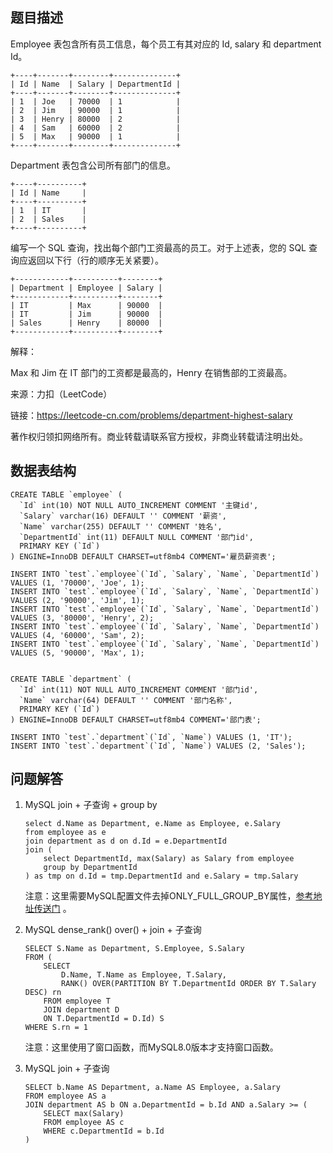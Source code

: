 ## 题目描述

Employee 表包含所有员工信息，每个员工有其对应的 Id, salary 和 department Id。

```
+----+-------+--------+--------------+
| Id | Name  | Salary | DepartmentId |
+----+-------+--------+--------------+
| 1  | Joe   | 70000  | 1            |
| 2  | Jim   | 90000  | 1            |
| 3  | Henry | 80000  | 2            |
| 4  | Sam   | 60000  | 2            |
| 5  | Max   | 90000  | 1            |
+----+-------+--------+--------------+
```

Department 表包含公司所有部门的信息。

```
+----+----------+
| Id | Name     |
+----+----------+
| 1  | IT       |
| 2  | Sales    |
+----+----------+
```

编写一个 SQL 查询，找出每个部门工资最高的员工。对于上述表，您的 SQL 查询应返回以下行（行的顺序无关紧要）。

```
+------------+----------+--------+
| Department | Employee | Salary |
+------------+----------+--------+
| IT         | Max      | 90000  |
| IT         | Jim      | 90000  |
| Sales      | Henry    | 80000  |
+------------+----------+--------+
```

解释：

Max 和 Jim 在 IT 部门的工资都是最高的，Henry 在销售部的工资最高。

来源：力扣（LeetCode）

链接：https://leetcode-cn.com/problems/department-highest-salary

著作权归领扣网络所有。商业转载请联系官方授权，非商业转载请注明出处。

## 数据表结构

```
CREATE TABLE `employee` (
  `Id` int(10) NOT NULL AUTO_INCREMENT COMMENT '主键id',
  `Salary` varchar(16) DEFAULT '' COMMENT '薪资',
  `Name` varchar(255) DEFAULT '' COMMENT '姓名',
  `DepartmentId` int(11) DEFAULT NULL COMMENT '部门id',
  PRIMARY KEY (`Id`)
) ENGINE=InnoDB DEFAULT CHARSET=utf8mb4 COMMENT='雇员薪资表';

INSERT INTO `test`.`employee`(`Id`, `Salary`, `Name`, `DepartmentId`) VALUES (1, '70000', 'Joe', 1);
INSERT INTO `test`.`employee`(`Id`, `Salary`, `Name`, `DepartmentId`) VALUES (2, '90000', 'Jim', 1);
INSERT INTO `test`.`employee`(`Id`, `Salary`, `Name`, `DepartmentId`) VALUES (3, '80000', 'Henry', 2);
INSERT INTO `test`.`employee`(`Id`, `Salary`, `Name`, `DepartmentId`) VALUES (4, '60000', 'Sam', 2);
INSERT INTO `test`.`employee`(`Id`, `Salary`, `Name`, `DepartmentId`) VALUES (5, '90000', 'Max', 1);


CREATE TABLE `department` (
  `Id` int(11) NOT NULL AUTO_INCREMENT COMMENT '部门id',
  `Name` varchar(64) DEFAULT '' COMMENT '部门名称',
  PRIMARY KEY (`Id`)
) ENGINE=InnoDB DEFAULT CHARSET=utf8mb4 COMMENT='部门表';

INSERT INTO `test`.`department`(`Id`, `Name`) VALUES (1, 'IT');
INSERT INTO `test`.`department`(`Id`, `Name`) VALUES (2, 'Sales');

```

## 问题解答

1. MySQL join + 子查询 + group by

    ```
    select d.Name as Department, e.Name as Employee, e.Salary
    from employee as e
    join department as d on d.Id = e.DepartmentId 
    join (
        select DepartmentId, max(Salary) as Salary from employee 
        group by DepartmentId
    ) as tmp on d.Id = tmp.DepartmentId and e.Salary = tmp.Salary
    
    ```
   注意：这里需要MySQL配置文件去掉ONLY_FULL_GROUP_BY属性，[参考地址传送门](https://www.feiniaomy.com/post/475.html) 。
   
2. MySQL dense_rank() over() + join + 子查询

    ```
    SELECT S.Name as Department, S.Employee, S.Salary
    FROM (
    	SELECT 
    		D.Name, T.Name as Employee, T.Salary,
    		RANK() OVER(PARTITION BY T.DepartmentId ORDER BY T.Salary DESC) rn
    	FROM employee T
    	JOIN department D
    	ON T.DepartmentId = D.Id) S
    WHERE S.rn = 1
    
    ```
    注意：这里使用了窗口函数，而MySQL8.0版本才支持窗口函数。

3. MySQL join + 子查询

    ```
    SELECT b.Name AS Department, a.Name AS Employee, a.Salary 
    FROM employee AS a
    JOIN department AS b ON a.DepartmentId = b.Id AND a.Salary >= (
        SELECT max(Salary) 
        FROM employee AS c 
        WHERE c.DepartmentId = b.Id 
    )
    
    ```
